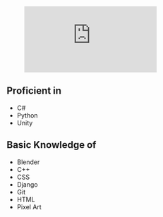 <html><figure><embed src="https://wakatime.com/share/@08f7dd45-be57-4836-b3ba-c6e32e9f43dc/15762dd6-2cbe-4462-b094-607a96b09d65.svg"></embed></figure></html>

## Proficient in
 - C#
 - Python
 - Unity

## Basic Knowledge of
 - Blender
 - C++
 - CSS
 - Django
 - Git
 - HTML
 - Pixel Art
 
